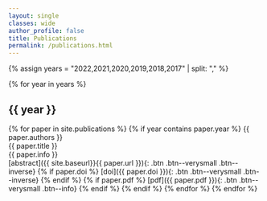 ```yaml
---
layout: single
classes: wide 
author_profile: false
title: Publications
permalink: /publications.html
---
```


{% assign years = "2022,2021,2020,2019,2018,2017" | split: "," %}

{% for year in years %}
<h2>{{ year }}</h2>
{% for paper in site.publications %}
{% if year contains paper.year %}
<span class="publist-authors">{{ paper.authors }}</span><br/>
<span class="publist-title">{{ paper.title }}</span><br/>
<span class="publist-info">{{ paper.info }}</span><br/>
[abstract]({{ site.baseurl}}{{ paper.url }}){: .btn .btn--verysmall .btn--inverse} {% if paper.doi %} [doi]({{ paper.doi }}){: .btn .btn--verysmall .btn--inverse} {% endif %} {% if paper.pdf %} [pdf]({{ paper.pdf }}){: .btn .btn--verysmall .btn--info} {% endif %}
{% endif %}
{% endfor %}
{% endfor %}


<br>
